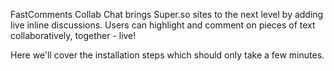 FastComments Collab Chat brings Super.so sites to the next level by adding live inline discussions. Users can highlight and comment on
pieces of text collaboratively, together - live!

Here we'll cover the installation steps which should only take a few minutes.
